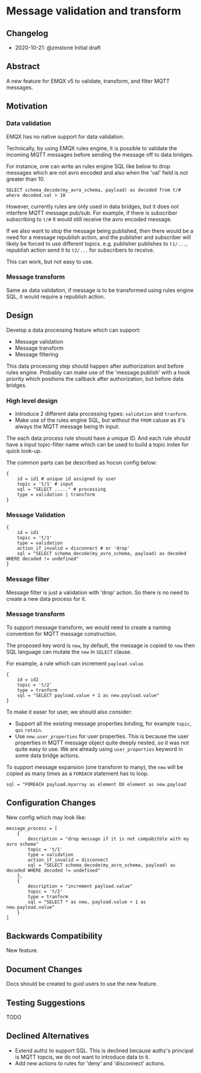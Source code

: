 # Message validation and transform

## Changelog

* 2020-10-21: @zmstone Initial draft

## Abstract

A new feature for EMQX v5 to validate, transform, and filter MQTT messages.

## Motivation

### Data validation

EMQX has no native support for data validation.

Technically, by using EMQX rules engine, it is possible to validate the incoming
MQTT messages before sending the message off to data bridges.

For instance, one can write an rules engine SQL like below to
drop messages which are not avro encoded and also when the 'val' field is not greater than 10.

```
SELECT schema_decode(my_avro_schema, payload) as decoded from t/# where decoded.val > 10
```

However, currently rules are only used in data bridges, but it does not interfere
MQTT message pub/sub.
For example, if there is subscriber subscribing to `t/#` it would still receive the avro encoded message.

If we also want to stop the message being published, then there would be a need for a message republish action,
and the publisher and subscriber will likely be forced to use different topics.
e.g. publisher publishes to `t1/...`, republish action send it to `t2/...` for subscribers to receive.

This can work, but not easy to use.

### Message transform

Same as data validation, if message is to be transformed using rules engine SQL,
it would require a republish action.

## Design

Develop a data processing feature which can support:

- Message validation
- Message transform
- Message filtering

This data processing step should happen after authorization and before rules engine.
Probably can make use of the 'message.publish' with a hook priority which
positions the callback after authorization, but before data bridges.

### High level design

* Introduce 2 different data processing types: `validation` and `tranform`.
* Make use of the rules engine SQL, but without the `FROM` caluse as it's always the MQTT message being th input.

The each data process rule should have a unique ID. And each rule should have a input topic-filter name which
can be used to build a topic index for quick look-up.

The common parts can be described as hocon config below:

```
{
    id = id1 # unique id assigned by user
    topic = 't/1' # input
    sql = "SELECT ....." # processing
    type = validation | transform
}

```

### Message Validation

```
{
    id = id1
    topic = 't/1'
    type = validation
    action_if_invalid = disconnect # or 'drop'
    sql = "SELECT schema_decode(my_avro_schema, payload) as decoded WHERE decoded != undefined"
}
```

### Message filter

Message filter is just a validation with 'drop' action.
So there is no need to create a new data process for it.

### Message transform

To support message transform, we would need to create a naming convention for MQTT message construction.

The proposed key word is `new`, by default, the message is copied to `new` then SQL language can
mutate the `new` in `SELECT` clause.

For example, a rule which can increment `payload.value`.

```
{
    id = id2
    topic = 't/2'
    type = tranform
    sql = "SELECT payload.value + 1 as new.payload.value"
}
```

To make it easer for user, we should also consider:

- Support all the existing message properties binding, for example `topic`, `qos` `retain`.
- Use `new.user_properties` for user properties.
  This is because the user properties in MQTT message object quite deeply nested,
  so it was not quite easy to use.
  We are already using `user_properties` keyword in some data bridge actions.

To support message expansion (one transform to many),
the `new` will be copied as many times as a `FOREACH` statement has to loop.

```
sql = "FOREACH payload.myarray as element DO element as new.payload
```

## Configuration Changes

New config which may look like:

```
message_process = [
    {
        description = "drop message if it is not compabitble with my avro schema"
        topic = 't/1'
        type = validation
        action_if_invalid = disconnect
        sql = "SELECT schema_decode(my_avro_schema, payload) as decoded WHERE decoded != undefined"
    },
    {
        description = "increment payload.value"
        topic = 't/2'
        type = tranform
        sql = "SELECT * as new, payload.value + 1 as new.payload.value"
    }
]
```

## Backwards Compatibility

New feature.

## Document Changes

Docs should be created to guid users to use the new feature.

## Testing Suggestions

TODO

## Declined Alternatives

- Extend authz to support SQL.
  This is declined because authz's principal is MQTT topcis, we do not want to introduce data to it.
- Add new actions to rules for 'deny' and 'disconnect' actions.
